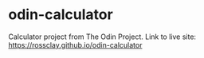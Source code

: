# odin-calculator
Calculator project from The Odin Project.
Link to live site: https://rossclay.github.io/odin-calculator